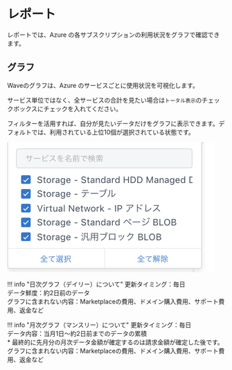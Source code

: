 # レポート

レポートでは、Azure の各サブスクリプションの利用状況をグラフで確認できます。

## グラフ

Waveのグラフは、Azure のサービスごとに使用状況を可視化します。

サービス単位ではなく、全サービスの合計を見たい場合は`トータル表示`のチェックボックスにチェックを入れてください。

フィルターを活用すれば、自分が見たいデータだけをグラフに表示できます。デフォルトでは、利用されている上位10個が選択されている状態です。

![](../../assets/wave/Wave-4.png)

!!! info "日次グラフ（デイリー）について"
    更新タイミング：毎日  
    データ鮮度：約2日前のデータ  
    グラフに含まれない内容：Marketplaceの費用、ドメイン購入費用、サポート費用、返金など

!!! info "月次グラフ（マンスリー）について"
    更新タイミング：毎日  
    データ内容：当月1日〜約2日前までのデータの累積  
    \* 最終的に先月分の月次データ金額が確定するのは請求金額が確定した後です。  
    グラフに含まれない内容：Marketplaceの費用、ドメイン購入費用、サポート費用、返金など
